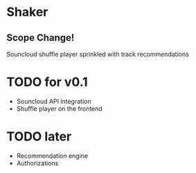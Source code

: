 Shaker
======

Scope Change!
-------------

Souncloud shuffle player sprinkled with track recommendations


TODO for v0.1
=============
* Souncloud API integration
* Shuffle player on the frontend


TODO later 
==========
* Recommendation engine
* Authorizations